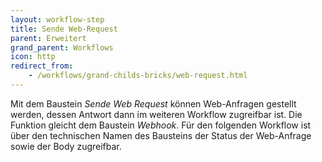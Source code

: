 ```yaml
---
layout: workflow-step
title: Sende Web-Request
parent: Erweitert
grand_parent: Workflows
icon: http
redirect_from:
    - /workflows/grand-childs-bricks/web-request.html
---
```


Mit dem Baustein _Sende Web Request_ können Web-Anfragen gestellt werden, dessen Antwort dann im weiteren Workflow zugreifbar ist. Die Funktion gleicht dem Baustein _Webhook_.
Für den folgenden Workflow ist über den technischen Namen des Bausteins der Status der Web-Anfrage sowie der Body zugreifbar.

